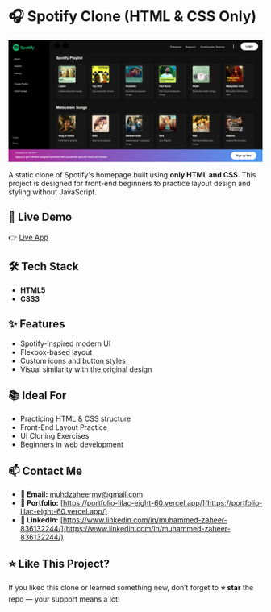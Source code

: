 # 🎧 Spotify Clone (HTML & CSS Only)

![Homepage](./components/spotify.png)

A static clone of Spotify's homepage built using **only HTML and CSS**. This project is designed for front-end beginners to practice layout design and styling without JavaScript.



## 🚀 Live Demo

👉 [Live App](https://spotify-clone-html-css-eta.vercel.app/)

## 🛠️ Tech Stack

- **HTML5**
- **CSS3**

## ✨ Features

- Spotify-inspired modern UI
- Flexbox-based layout
- Custom icons and button styles
- Visual similarity with the original design


## 📚 Ideal For

- Practicing HTML & CSS structure
- Front-End Layout Practice
- UI Cloning Exercises
- Beginners in web development

## 📫 Contact Me

- **📧 Email:** muhdzaheermv@gmail.com  
- **🔗 Portfolio:** [https://portfolio-lilac-eight-60.vercel.app/](https://portfolio-lilac-eight-60.vercel.app/)  
- **💼 LinkedIn:** [https://www.linkedin.com/in/muhammed-zaheer-836132244/](https://www.linkedin.com/in/muhammed-zaheer-836132244/)

## ⭐ Like This Project?

If you liked this clone or learned something new, don’t forget to **⭐ star** the repo — your support means a lot!

